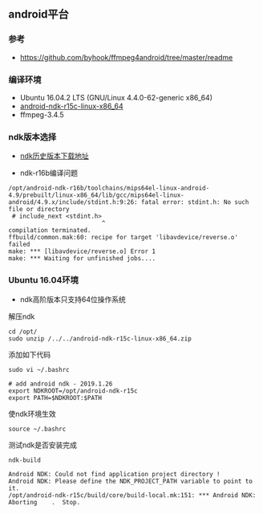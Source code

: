 ## android平台

### 参考
* https://github.com/byhook/ffmpeg4android/tree/master/readme

### 编译环境
* Ubuntu 16.04.2 LTS (GNU/Linux 4.4.0-62-generic x86_64)
* [android-ndk-r15c-linux-x86_64](https://dl.google.com/android/repository/android-ndk-r15c-linux-x86_64.zip)
* ffmpeg-3.4.5

### ndk版本选择
* [ndk历史版本下载地址](https://github.com/lishaoliang/ffmpeg/blob/master/docs/android_sdk.md)


* ndk-r16b编译问题
```
/opt/android-ndk-r16b/toolchains/mips64el-linux-android-4.9/prebuilt/linux-x86_64/lib/gcc/mips64el-linux-android/4.9.x/include/stdint.h:9:26: fatal error: stdint.h: No such file or directory
 # include_next <stdint.h>
                          ^
compilation terminated.
ffbuild/common.mak:60: recipe for target 'libavdevice/reverse.o' failed
make: *** [libavdevice/reverse.o] Error 1
make: *** Waiting for unfinished jobs....
```

### Ubuntu 16.04环境
* ndk高阶版本只支持64位操作系统

解压ndk
```
cd /opt/
sudo unzip /../../android-ndk-r15c-linux-x86_64.zip
```

添加如下代码
```
sudo vi ~/.bashrc

# add android ndk - 2019.1.26
export NDKROOT=/opt/android-ndk-r15c
export PATH=$NDKROOT:$PATH
```

使ndk环境生效
```
source ~/.bashrc
```

测试ndk是否安装完成
```
ndk-build

Android NDK: Could not find application project directory !
Android NDK: Please define the NDK_PROJECT_PATH variable to point to it.
/opt/android-ndk-r15c/build/core/build-local.mk:151: *** Android NDK: Aborting    .  Stop.
```
